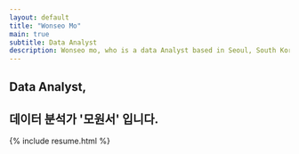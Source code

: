 ```yaml
---
layout: default
title: "Wonseo Mo"
main: true
subtitle: Data Analyst
description: Wonseo mo, who is a data Analyst based in Seoul, South Korea. | '모원서' 데이터 분석가입니다.
---
```

<div class="intro-animation">
<section class="explanation">
    <h1 class="intro">
    Data Analyst,
    </h1>
    <h1 class="intro">데이터 분석가 '모원서' 입니다. </h1>
</section>
</div>
{% include resume.html %}
